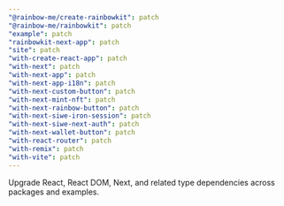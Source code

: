 ```yaml
---
"@rainbow-me/create-rainbowkit": patch
"@rainbow-me/rainbowkit": patch
"example": patch
"rainbowkit-next-app": patch
"site": patch
"with-create-react-app": patch
"with-next": patch
"with-next-app": patch
"with-next-app-i18n": patch
"with-next-custom-button": patch
"with-next-mint-nft": patch
"with-next-rainbow-button": patch
"with-next-siwe-iron-session": patch
"with-next-siwe-next-auth": patch
"with-next-wallet-button": patch
"with-react-router": patch
"with-remix": patch
"with-vite": patch
---
```


Upgrade React, React DOM, Next, and related type dependencies across packages and examples.
